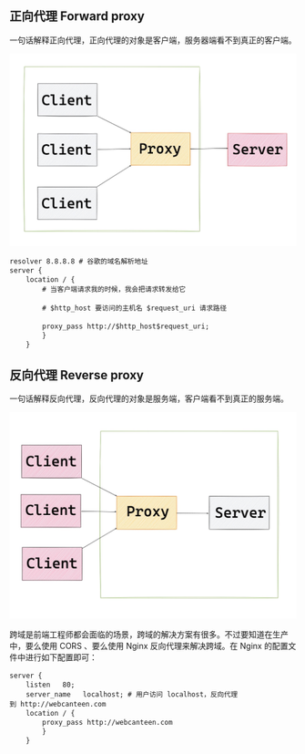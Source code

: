 ## 正向代理 Forward proxy

一句话解释正向代理，正向代理的对象是客户端，服务器端看不到真正的客户端。

<img src="./img/正向代理.jpg" />

```
resolver 8.8.8.8 # 谷歌的域名解析地址
server { 
    location / {      
        # 当客户端请求我的时候，我会把请求转发给它

        # $http_host 要访问的主机名 $request_uri 请求路径

        proxy_pass http://$http_host$request_uri; 
        }
    }
```

## 反向代理 Reverse proxy

一句话解释反向代理，反向代理的对象是服务端，客户端看不到真正的服务端。

<img src="./img/反向代理.jpg" />

跨域是前端工程师都会面临的场景，跨域的解决方案有很多。不过要知道在生产中，要么使用 CORS 、要么使用 Nginx 反向代理来解决跨域。在 Nginx 的配置文件中进行如下配置即可：

```
server {    
    listen   80;    
    server_name   localhost; # 用户访问 localhost，反向代理到 http://webcanteen.com    
    location / {        
        proxy_pass http://webcanteen.com    
        }
    }
```
